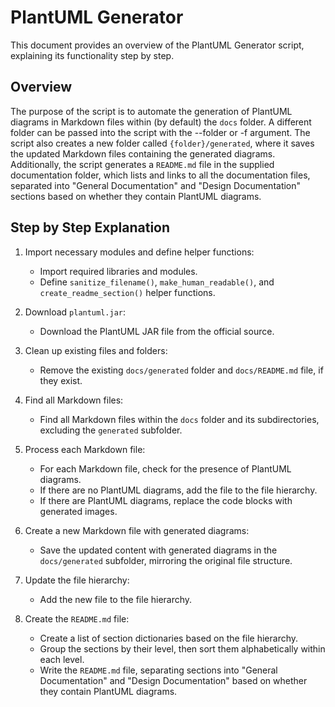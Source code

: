 # PlantUML Generator

This document provides an overview of the PlantUML Generator script, explaining its functionality step by step.

## Overview

The purpose of the script is to automate the generation of PlantUML diagrams in Markdown files within (by default) the `docs` folder. A different folder can be passed into the script with the --folder or -f argument. The script also creates a new folder called `{folder}/generated`, where it saves the updated Markdown files containing the generated diagrams. Additionally, the script generates a `README.md` file in the supplied documentation folder, which lists and links to all the documentation files, separated into "General Documentation" and "Design Documentation" sections based on whether they contain PlantUML diagrams.

## Step by Step Explanation

1. Import necessary modules and define helper functions:
   - Import required libraries and modules.
   - Define `sanitize_filename()`, `make_human_readable()`, and `create_readme_section()` helper functions.

2. Download `plantuml.jar`:
   - Download the PlantUML JAR file from the official source.

3. Clean up existing files and folders:
   - Remove the existing `docs/generated` folder and `docs/README.md` file, if they exist.

4. Find all Markdown files:
   - Find all Markdown files within the `docs` folder and its subdirectories, excluding the `generated` subfolder.

5. Process each Markdown file:
   - For each Markdown file, check for the presence of PlantUML diagrams.
   - If there are no PlantUML diagrams, add the file to the file hierarchy.
   - If there are PlantUML diagrams, replace the code blocks with generated images.

6. Create a new Markdown file with generated diagrams:
   - Save the updated content with generated diagrams in the `docs/generated` subfolder, mirroring the original file structure.

7. Update the file hierarchy:
   - Add the new file to the file hierarchy.

8. Create the `README.md` file:
   - Create a list of section dictionaries based on the file hierarchy.
   - Group the sections by their level, then sort them alphabetically within each level.
   - Write the `README.md` file, separating sections into "General Documentation" and "Design Documentation" based on whether they contain PlantUML diagrams.

